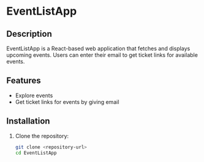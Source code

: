 # EventListApp

## Description
EventListApp is a React-based web application that fetches and displays upcoming events. Users can enter their email to get ticket links for available events.

## Features
- Explore events
- Get ticket links for events by giving email

## Installation
1. Clone the repository:
   ```bash
   git clone <repository-url>
   cd EventListApp
